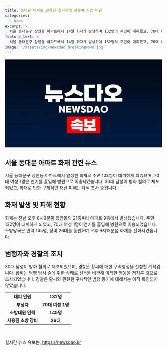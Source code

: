 ```yaml
---
title: 동대문 아파트 방화범 옷가지에 불붙여 신변 비관
categories:
  - News
excerpt: >
  서울 동대문구 장안동 아파트에서 14일 화재가 발생하여 132명의 주민이 대피했고, 70대 여성 1명이 연기를 흡입해 병원으로 이송됐다. 30대 남성이 방화 혐의로 긴급 체포되었는데, 범행 당시 술에 취한 상태였다고 한다. 화재는 소방당국의 노력에 의해 오후 9시12분에 진압되었으며, 구체적인 재산 피해는 조사 중이다. 경찰은 구속영장을 신청할 예정이라고 밝혔다.
feature_text: >
  서울 동대문구 장안동 아파트에서 14일 화재가 발생하여 132명의 주민이 대피했고, 70대 여성 1명이 연기를 흡입해 병원으로 이송됐다. 30대 남성이 방화 혐의로 긴급 체포되었는데, 범행 당시 술에 취한 상태였다고 한다. 화재는 소방당국의 노력에 의해 오후 9시12분에 진압되었으며, 구체적인 재산 피해는 조사 중이다. 경찰은 구속영장을 신청할 예정이라고 밝혔다.
image: '/assets/img/newsdao_breakingnews.jpg'
---
```


<p><img src="/assets/img/newsdao_breakingnews.jpg" alt="firstkoreanews 속보" /></p>

<h2 data-ke-size="size26">서울 동대문 아파트 화재 관련 뉴스</h2>

<p data-ke-size="size16">서울 동대문구 장안동 아파트에서 발생한 화재로 주민 132명이 대피하게 되었으며, 70대 여성 1명은 연기를 흡입해 병원으로 이송되었습니다. 30대 남성이 방화 혐의로 체포되었고, 화재로 인한 구체적인 재산 피해는 아직 조사 중입니다.</p>

<h2 data-ke-size="size26">화재 발생 및 피해 현황</h2>

<p data-ke-size="size16">화재는 전날 오후 8시9분쯤 장안동의 21층짜리 아파트 9층에서 발생했습니다. 주민 132명이 대피하게 되었고, 70대 여성 1명이 연기를 흡입해 병원으로 이송되었습니다. 소방당국은 인력 145명, 장비 26대를 동원하여 오후 9시12분쯤 화재를 진화시켰습니다.</p>

<h2 data-ke-size="size26">범행자와 경찰의 조치</h2>

<p data-ke-size="size16">30대 남성이 방화 혐의로 체포되었으며, 경찰은 황씨에 대한 구속영장을 신청할 계획입니다. 황씨는 범행 당시 술에 취한 상태로 신변을 비관해 이러한 행동을 저지른 것으로 조사되었습니다. 경찰은 황씨와 관련된 구체적인 범행 동기에 대해서는 아직 확인되지 않았습니다.</p>

<table>
<tbody>
<tr>
<td style="text-align: center; height: 17px;"><b>대피 인원</b></td>
<td style="text-align: center; height: 17px;"><b>132명</b></td>
</tr>
<tr>
<td style="text-align: center; height: 17px;"><b>부상자</b></td>
<td style="text-align: center; height: 17px;"><b>70대 여성 1명</b></td>
</tr>
<tr>
<td style="text-align: center; height: 17px;"><b>소방대원 인력</b></td>
<td style="text-align: center; height: 17px;"><b>145명</b></td>
</tr>
<tr>
<td style="text-align: center; height: 17px;"><b>사용된 소방 장비</b></td>
<td style="text-align: center; height: 17px;"><b>26대</b></td>
</tr>
</tbody>
</table>

<p data-ke-size="size16">&nbsp;</p>
실시간 뉴스 속보는, <a href="https://newsdao.kr" rel="dofollow">https://newsdao.kr</a>


